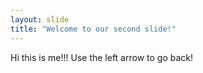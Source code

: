 ```yaml
---
layout: slide
title: "Welcome to our second slide!"
---
```

Hi this is me!!!
Use the left arrow to go back!
